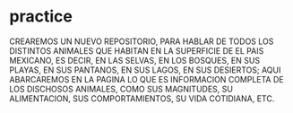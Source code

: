 # practice
CREAREMOS UN NUEVO REPOSITORIO, PARA HABLAR DE TODOS LOS DISTINTOS ANIMALES QUE HABITAN EN LA SUPERFICIE DE EL PAIS MEXICANO, ES DECIR, EN LAS SELVAS, EN LOS BOSQUES, EN SUS PLAYAS, EN SUS PANTANOS, EN SUS LAGOS, EN SUS DESIERTOS; AQUI ABARCAREMOS EN LA PAGINA LO QUE ES INFORMACION COMPLETA DE LOS DISCHOSOS ANIMALES, COMO SUS MAGNITUDES, SU ALIMENTACION, SUS COMPORTAMIENTOS, SU VIDA COTIDIANA, ETC.
